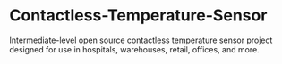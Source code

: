 # Contactless-Temperature-Sensor
Intermediate-level open source contactless temperature sensor project designed for use in hospitals, warehouses, retail, offices, and more.
